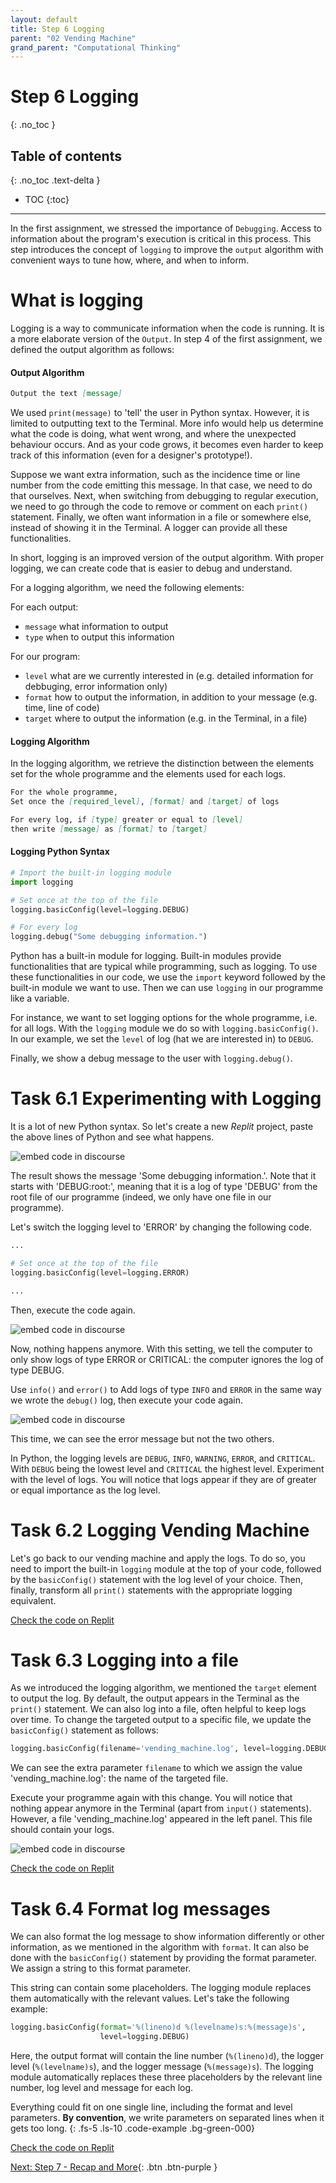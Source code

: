 ```yaml
---
layout: default
title: Step 6 Logging
parent: "02 Vending Machine"
grand_parent: "Computational Thinking"
---
```


# Step 6 Logging
{: .no_toc }

## Table of contents
{: .no_toc .text-delta }

- TOC
{:toc}

---

In the first assignment, we stressed the importance of `Debugging`. Access to information about the program's execution is critical in this process. This step introduces the concept of `logging` to improve the `output` algorithm with convenient ways to tune how, where, and when to inform.


# What is logging

Logging is a way to communicate information when the code is running. It is a more elaborate version of the `Output`. In step 4 of the first assignment, we defined the output algorithm as follows:

#### Output Algorithm

```markdown
Output the text [message]
```

We used `print(message)` to 'tell' the user in Python syntax. However, it is limited to outputting text to the Terminal. More info would help us determine what the code is doing, what went wrong, and where the unexpected behaviour occurs. And as your code grows, it becomes even harder to keep track of this information (even for a designer's prototype!).

Suppose we want extra information, such as the incidence time or line number from the code emitting this message. In that case, we need to do that ourselves. Next, when switching from debugging to regular execution, we need to go through the code to remove or comment on each `print()` statement. Finally, we often want information in a file or somewhere else, instead of showing it in the Terminal. A logger can provide all these functionalities.

In short, logging is an improved version of the output algorithm. With proper logging, we can create code that is easier to debug and understand.

For a logging algorithm, we need the following elements:

For each output:

* `message` what information to output
* `type` when to output this information

For our program:

* `level` what are we currently interested in (e.g. detailed information for debbuging, error information only) 
* `format` how to output the information, in addition to your message (e.g. time, line of code)
* `target` where to output the information (e.g. in the Terminal, in a file)

#### Logging Algorithm

In the logging algorithm, we retrieve the distinction between the elements set for the whole programme and the elements used for each logs.

```markdown
For the whole programme,
Set once the [required_level], [format] and [target] of logs

For every log, if [type] greater or equal to [level]
then write [message] as [format] to [target]
```

#### Logging Python Syntax

```python
# Import the built-in logging module
import logging

# Set once at the top of the file
logging.basicConfig(level=logging.DEBUG)

# For every log
logging.debug("Some debugging information.")
```

Python has a built-in module for logging. Built-in modules provide functionalities that are typical while programming, such as logging. To use these functionalities in our code, we use the `import` keyword followed by the built-in module we want to use. Then we can use `logging` in our programme like a variable.

For instance, we want to set logging options for the whole programme, i.e. for all logs. With the `logging` module we do so with `logging.basicConfig()`. In our example, we set the `level` of log (hat we are interested in) to `DEBUG`.

Finally, we show a debug message to the user with `logging.debug()`.

# Task 6.1 Experimenting with Logging

It is a lot of new Python syntax. So let's create a new _Replit_ project, paste the above lines of Python and see what happens.

<!-- [TODO GIF of the output] -->
![embed code in discourse]({{site.baseurl}}/assets/images/assignment2/logging_example_1.gif)

The result shows the message 'Some debugging information.'. Note that it starts with 'DEBUG:root:', meaning that it is a log of type 'DEBUG' from the root file of our programme (indeed, we only have one file in our programme).

Let's switch the logging level to 'ERROR' by changing the following code.

```python
...

# Set once at the top of the file
logging.basicConfig(level=logging.ERROR)

...
```

Then, execute the code again.

<!-- [TODO GIF of the output] -->
![embed code in discourse]({{site.baseurl}}/assets/images/assignment2/logging_example_2.gif)

Now, nothing happens anymore. With this setting, we tell the computer to only show logs of type ERROR or CRITICAL: the computer ignores the log of type DEBUG.

Use `info()` and `error()`  to Add logs of type `INFO` and `ERROR` in the same way we wrote the `debug()` log, then execute your code again.

<!-- [TODO GIF of the output] -->
![embed code in discourse]({{site.baseurl}}/assets/images/assignment2/logging_example_3.gif)

This time, we can see the error message but not the two others.

In Python, the logging levels are `DEBUG`, `INFO`, `WARNING`, `ERROR`, and `CRITICAL`. With `DEBUG` being the lowest level and `CRITICAL` the highest level. Experiment with the level of logs. You will notice that logs appear if they are of greater or equal importance as the log level.

# Task 6.2 Logging Vending Machine

Let's go back to our vending machine and apply the logs. To do so, you need to import the built-in `logging` module at the top of your code, followed by the `basicConfig()` statement with the log level of your choice. Then, finally, transform all `print()` statements with the appropriate logging equivalent.

<!-- [TODO Replit example] -->
[Check the code on Replit](https://replit.com/@dcdlab/vending-machine-step6-2)

# Task 6.3 Logging into a file

As we introduced the logging algorithm, we mentioned the `target` element to output the log. By default, the output appears in the Terminal as the `print()` statement. We can also log into a file, often helpful to keep logs over time. To change the targeted output to a specific file, we update the `basicConfig()` statement as follows:

```python
logging.basicConfig(filename='vending_machine.log', level=logging.DEBUG)
```

We can see the extra parameter `filename` to which we assign the value 'vending_machine.log': the name of the targeted file.

Execute your programme again with this change. You will notice that nothing appear anymore in the Terminal (apart from `input()` statements). However, a file 'vending_machine.log' appeared in the left panel. This file should contain your logs.

<!-- [TODO GIF running code and opening file] -->

![embed code in discourse]({{site.baseurl}}/assets/images/assignment2/logging_example_4.gif)

<!-- [TODO Replit example] -->
[Check the code on Replit](https://replit.com/@dcdlab/vending-machine-step6-3)

# Task 6.4 Format log messages

We can also format the log message to show information differently or other information, as we mentioned in the algorithm with `format`. It can also be done with the `basicConfig()` statement by providing the format parameter. We assign a string to this format parameter.

This string can contain some placeholders. The logging module replaces them automatically with the relevant values. Let's take the following example:

```python
logging.basicConfig(format='%(lineno)d %(levelname)s:%(message)s',
                    level=logging.DEBUG)
```

Here, the output format will contain the line number (`%(lineno)d`), the logger level (`%(levelname)s`), and the logger message (`%(message)s`). The logging module automatically replaces these three placeholders by the relevant line number, log level and message for each log.

Everything could fit on one single line, including the format and level parameters. **By convention**, we write parameters on separated lines when it gets too long.
{: .fs-5 .ls-10 .code-example .bg-green-000}

[Check the code on Replit](https://replit.com/@dcdlab/vending-machine-step6-4)

[Next: Step 7 - Recap and More]({{site.baseurl}}/computational-thinking/02-vending-machine/step7-recap){: .btn .btn-purple }